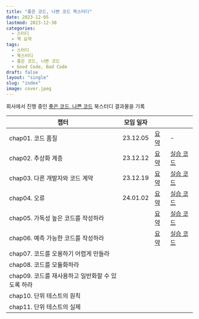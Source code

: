 ```yaml
---
title: "좋은 코드, 나쁜 코드 북스터디"
date: 2023-12-05
lastmod: 2023-12-30
categories:
  - 스터디
  - 책 요약
tags:
  - 스터디
  - 북스터디
  - 좋은 코드, 나쁜 코드
  - Good Code, Bad Code
draft: false
layout: "single"
slug: "index"
image: cover.jpeg
---
```


회사에서 진행 중인 [좋은 코드, 나쁜 코드](https://product.kyobobook.co.kr/detail/S000061353995) 북스터디 결과물을 기록

| 챕터                              | 모임 일자    |                 |                                                                                                                                                                   |
|---------------------------------|----------|-----------------|-------------------------------------------------------------------------------------------------------------------------------------------------------------------|
| chap01. 코드 품질                   | 23.12.05 | [요약](../chap01) | -                                                                                                                                                                 |
| chap02. 추상화 계층                  | 23.12.12 | [요약](../chap02) | [실습 코드](https://github.com/seungyeop-lee/blog-example/tree/main/good-code-bad-code/chap02/src/main/java/com/github/seungyeop_lee/blog_example/good_code_bad_code) |
| chap03. 다른 개발자와 코드 계약           | 23.12.19 | [요약](../chap03) | [실습 코드](https://github.com/seungyeop-lee/blog-example/tree/main/good-code-bad-code/chap03/src/main/java/com/github/seungyeop_lee/blog_example/good_code_bad_code) |
| chap04. 오류                      | 24.01.02 | [요약](../chap04) | [실습 코드](https://github.com/seungyeop-lee/blog-example/tree/main/good-code-bad-code/chap04/src/main/java/com/github/seungyeop_lee/blog_example/good_code_bad_code) |
| chap05. 가독성 높은 코드를 작성하라         |          | [요약](../chap05) | [실습 코드](https://github.com/seungyeop-lee/blog-example/tree/main/good-code-bad-code/chap05/src/main/java/com/github/seungyeop_lee/blog_example/good_code_bad_code) |
| chap06. 예측 가능한 코드를 작성하라         |          | [요약](../chap06) | [실습 코드](https://github.com/seungyeop-lee/blog-example/tree/main/good-code-bad-code/chap06/src/main/java/com/github/seungyeop_lee/blog_example/good_code_bad_code) |
| chap07. 코드를 오용하기 어렵게 만들라        |          |                 |                                                                                                                                                                   |
| chap08. 코드를 모듈화하라               |          |                 |                                                                                                                                                                   |
| chap09. 코드를 재사용하고 일반화할 수 있도록 하라 |          |                 |                                                                                                                                                                   |
| chap10. 단위 테스트의 원칙              |          |                 |                                                                                                                                                                   |
| chap11. 단위 테스트의 실제              |          |                 |                                                                                                                                                                   |
